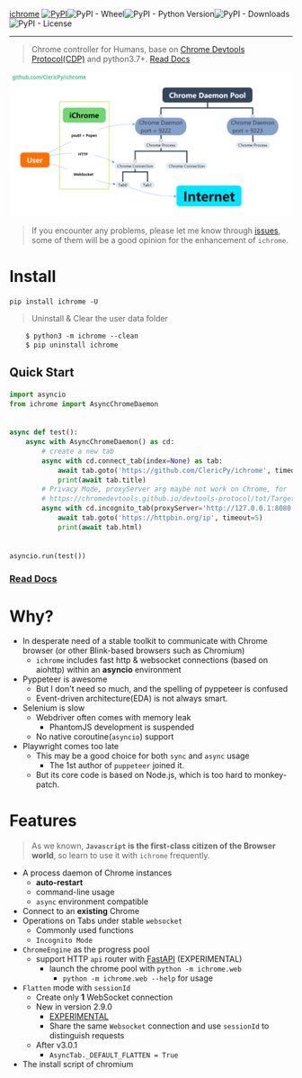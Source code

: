 [ichrome](https://github.com/ClericPy/ichrome) [![PyPI](https://img.shields.io/pypi/v/ichrome?style=plastic)](https://pypi.org/project/ichrome/)![PyPI - Wheel](https://img.shields.io/pypi/wheel/ichrome?style=plastic)![PyPI - Python Version](https://img.shields.io/pypi/pyversions/ichrome?style=plastic)![PyPI - Downloads](https://img.shields.io/pypi/dm/ichrome?style=plastic)![PyPI - License](https://img.shields.io/pypi/l/ichrome?style=plastic)

----------

> Chrome controller for Humans, base on [Chrome Devtools Protocol(CDP)](https://chromedevtools.github.io/devtools-protocol/) and python3.7+. [Read Docs](https://clericpy.github.io/ichrome/)

![image](https://github.com/ClericPy/ichrome/raw/master/structure.png)

> If you encounter any problems, please let me know through [issues](https://github.com/ClericPy/ichrome/issues), some of them will be a good opinion for the enhancement of `ichrome`.


# Install

    pip install ichrome -U

> Uninstall & Clear the user data folder

        $ python3 -m ichrome --clean
        $ pip uninstall ichrome

## Quick Start

```python
import asyncio
from ichrome import AsyncChromeDaemon


async def test():
    async with AsyncChromeDaemon() as cd:
        # create a new tab
        async with cd.connect_tab(index=None) as tab:
            await tab.goto('https://github.com/ClericPy/ichrome', timeout=5)
            print(await tab.title)
        # Privacy Mode, proxyServer arg maybe not work on Chrome, for `Target.createBrowserContext` is the EXPERIMENTAL feature(but chromium is ok).
        # https://chromedevtools.github.io/devtools-protocol/tot/Target/#method-createBrowserContext
        async with cd.incognito_tab(proxyServer='http://127.0.0.1:8080') as tab:
            await tab.goto('https://httpbin.org/ip', timeout=5)
            print(await tab.html)


asyncio.run(test())
```

### [Read Docs](https://clericpy.github.io/ichrome/)

# Why?

- In desperate need of a stable toolkit to communicate with Chrome browser (or other Blink-based browsers such as Chromium)
  - `ichrome` includes fast http & websocket connections (based on aiohttp) within an **asyncio** environment
- Pyppeteer is awesome
  - But I don't need so much, and the spelling of pyppeteer is confused
  - Event-driven architecture(EDA) is not always smart.
- Selenium is slow
  - Webdriver often comes with memory leak
    - PhantomJS development is suspended
  - No native coroutine(`asyncio`) support
- Playwright comes too late
  - This may be a good choice for both `sync` and `async` usage
    - The 1st author of `puppeteer` joined it.
  - But its core code is based on Node.js, which is too hard to monkey-patch.

# Features

> As we known, **`Javascript` is the first-class citizen of the Browser world**, so learn to use it with `ichrome` frequently.

- A process daemon of Chrome instances
  - **auto-restart**
  - command-line usage
  - `async` environment compatible
- Connect to an **existing** Chrome
- Operations on Tabs under stable `websocket`
  - Commonly used functions
  - `Incognito Mode`
- `ChromeEngine` as the progress pool
  - support HTTP `api` router with [FastAPI](https://github.com/tiangolo/fastapi) (EXPERIMENTAL)
    - launch the chrome pool with `python -m ichrome.web`
      - `python -m ichrome.web --help` for usage
- `Flatten` mode with `sessionId`
  - Create only **1** WebSocket connection
  - New in version 2.9.0
    - [EXPERIMENTAL](https://chromedevtools.github.io/devtools-protocol/tot/Target/#method-attachToTarget)
    - Share the same `Websocket` connection and use `sessionId` to distinguish requests
  - After v3.0.1
    - `AsyncTab._DEFAULT_FLATTEN = True`
- The install script of chromium
